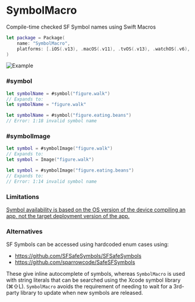 # SymbolMacro
Compile-time checked SF Symbol names using Swift Macros

```swift
let package = Package(
    name: "SymbolMacro",
    platforms: [.iOS(.v13), .macOS(.v11), .tvOS(.v13), .watchOS(.v6), .macCatalyst(.v13)],
)
```

![Example](https://github.com/Finnvoor/SymbolMacro/assets/8284016/a38013ce-8d09-439c-97c5-0b4c79ce0471)

### #symbol
```swift
let symbolName = #symbol("figure.walk")
// Expands to:
let symbolName = "figure.walk"
```

```swift
let symbolName = #symbol("figure.eating.beans")
// Error: 1:18 invalid symbol name
```

### #symbolImage
```swift
let symbol = #symbolImage("figure.walk")
// Expands to:
let symbol = Image("figure.walk")
```

```swift
let symbol = #symbolImage("figure.eating.beans")
// Expands to:
// Error: 1:14 invalid symbol name
```

### Limitations
[Symbol availability is based on the OS version of the device compiling an app, not the target deployment version of the app.](https://github.com/Finnvoor/SymbolMacro/issues/1)

### Alternatives
SF Symbols can be accessed using hardcoded enum cases using:
- https://github.com/SFSafeSymbols/SFSafeSymbols
- https://github.com/sparrowcode/SafeSFSymbols

These give inline autocomplete of symbols, whereas `SymbolMacro` is used with string literals that can be searched using the Xcode symbol library (⌘⇧L). `SymbolMacro` avoids the requirement of needing to wait for a 3rd-party library to update when new symbols are released.
